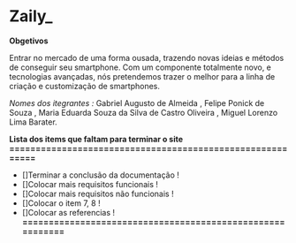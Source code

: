 # Zaily_

**Obgetivos**

Entrar no mercado de uma forma ousada, trazendo novas ideias e métodos de conseguir seu smartphone.
Com um componente totalmente novo, e tecnologias avançadas, nós pretendemos trazer o melhor para a 
linha de criação e customização de smartphones. 

_Nomes dos itegrantes :_ Gabriel Augusto de Almeida , Felipe Ponick de Souza , Maria Eduarda Souza da Silva de Castro Oliveira , Miguel Lorenzo Lima Barater.

**Lista dos items que faltam para terminar o site**
**==========================================================**
- []Terminar a conclusão da documentação !
- []Colocar mais requisitos funcionais !
- []Colocar mais requisitos não funcionais !
- []Colocar o item 7, 8 !
- []Colocar as referencias !
**==========================================================**


